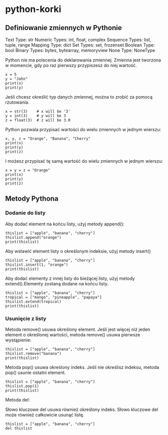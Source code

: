 # python-korki

## Definiowanie zmiennych w Pythonie

Text Type:	str
Numeric Types:	int, float, complex
Sequence Types:	list, tuple, range
Mapping Type:	dict
Set Types:	set, frozenset
Boolean Type:	bool
Binary Types:	bytes, bytearray, memoryview
None Type:	NoneType

Python nie ma polecenia do deklarowania zmiennej.
Zmienna jest tworzona w momencie, gdy po raz pierwszy przypiszesz do niej wartość.

```
x = 5
y = "John"
print(x)
print(y)
```

Jeśli chcesz określić typ danych zmiennej, można to zrobić za pomocą rzutowania.

```
x = str(3)    # x will be '3'
y = int(3)    # y will be 3
z = float(3)  # z will be 3.0
```

Python pozwala przypisać wartości do wielu zmiennych w jednym wierszu:

```
x, y, z = "Orange", "Banana", "Cherry"
print(x)
print(y)
print(z)
```

I możesz przypisać tę samą wartość do wielu zmiennych w jednym wierszu:

```
x = y = z = "Orange"
print(x)
print(y)
print(z)
```

## Metody Pythona 


### Dodanie do listy 

Aby dodać element na końcu listy, użyj metody append():

```
thislist = ["apple", "banana", "cherry"]
thislist.append("orange")
print(thislist)
```

Aby wstawić element listy o określonym indeksie, użyj metody insert()

```
thislist = ["apple", "banana", "cherry"]
thislist.insert(1, "orange")
print(thislist)
```

Aby dodać elementy z innej listy do bieżącej listy, użyj metody extend().Elementy zostaną dodane na końcu listy.

```
thislist = ["apple", "banana", "cherry"]
tropical = ["mango", "pineapple", "papaya"]
thislist.extend(tropical)
print(thislist)
```

### Usunięcie z listy 

Metoda remove() usuwa określony element.
Jeśli jest więcej niż jeden element o określonej wartości, metoda remove() usuwa pierwsze wystąpienie:

```
thislist = ["apple", "banana", "cherry"]
thislist.remove("banana")
print(thislist)
```

Metoda pop() usuwa określony indeks.
Jeśli nie określisz indeksu, metoda pop() usunie ostatni element.

```
thislist = ["apple", "banana", "cherry"]
thislist.pop(1)
print(thislist)
```

Metoda del:

Słowo kluczowe del usuwa również określony indeks.
Słowo kluczowe del może również całkowicie usunąć listę.

```
thislist = ["apple", "banana", "cherry"]
del thislist
```
